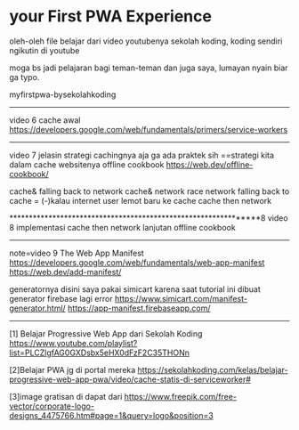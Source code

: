 # your First PWA Experience 
oleh-oleh file belajar dari video youtubenya sekolah koding, koding sendiri ngikutin di youtube

moga bs jadi pelajaran bagi teman-teman dan juga saya, lumayan nyain biar ga typo.

myfirstpwa-bysekolahkoding

***************************************************


video 6 cache  awal 
https://developers.google.com/web/fundamentals/primers/service-workers



*************************************************************


video 7 jelasin strategi cachingnya aja ga ada praktek sih
==strategi kita dalam cache websitenya
offline cookbook
https://web.dev/offline-cookbook/

cache& falling back to network
cache& network race
network falling back to cache = (-)kalau internet user lemot baru ke cache
cache then network

***************************************************************8
video 8 implementasi  cache then network lanjutan offline cookbook


******************************************************
note=video 9
The Web App Manifest
https://developers.google.com/web/fundamentals/web-app-manifest
https://web.dev/add-manifest/

generatornya disini
saya pakai simicart karena saat tutorial ini dibuat generator firebase lagi error 
https://www.simicart.com/manifest-generator.html/
https://app-manifest.firebaseapp.com/ 

**********************************************

[1] Belajar Progressive Web App dari Sekolah Koding
https://www.youtube.com/playlist?list=PLCZlgfAG0GXDsbx5eHX0dFzF2C35THONn

[2]Belajar PWA jg di portal mereka
https://sekolahkoding.com/kelas/belajar-progressive-web-app-pwa/video/cache-statis-di-serviceworker#

[3]image gratisan di dapat dari
https://www.freepik.com/free-vector/corporate-logo-designs_4475766.htm#page=1&query=logo&position=3

